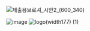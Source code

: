 ![제출용브로셔_시안2_(600_340)](https://user-images.githubusercontent.com/103277726/182505745-9a6be161-d29a-44d9-8bfc-7920d55a0c47.png)

![image](https://user-images.githubusercontent.com/87432361/182505336-4b93faf5-d4a4-4625-b217-cf82f9edd109.png)
![logo(width177) (1)](https://user-images.githubusercontent.com/87432361/182505859-4d92e9ae-7bad-41d3-9ab6-6f2481f9fcca.png)
